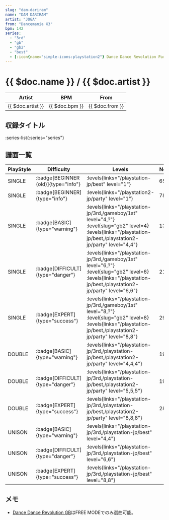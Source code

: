 ```yaml
---
slug: "dam-dariram"
name: "DAM DARIRAM"
artist: "JOGA"
from: "Dancemania X3"
bpm: 142
series:
  - "3rd"
  - "gb"
  - "gb2"
  - "best"
  - [:icon{name="simple-icons:playstation2"} Dance Dance Revolution Party Collection :icon{name="flag:jp-4x3"}](/playstation2-jp/party)
---
```


# {{ $doc.name }} / {{ $doc.artist }}

|Artist|BPM|From|
|------|---|----|
|{{ $doc.artist }}|{{ $doc.bpm }}|{{ $doc.from }}|

## 収録タイトル

:series-list{:series="series"}

## 譜面一覧

|PlayStyle|Difficulty|Levels|Notes|Movie|
|---------|----------|------|-----|-----|
|SINGLE| :badge[BEGINNER (old)]{type="info"}| :levels{links="/playstation-jp/best" level="1"}|65/0||
|SINGLE| :badge[BEGINNER]{type="info"}| :levels{links="/playstation2-jp/party" level="1"}|78/0||
|SINGLE| :badge[BASIC]{type="warning"}| :levels{links="/playstation-jp/3rd,/gameboy/1st" level="4,?"} :level{slug="gb2" level=4} :levels{links="/playstation-jp/best,/playstation2-jp/party" level="4,4"}|133/0||
|SINGLE| :badge[DIFFICULT]{type="danger"}| :levels{links="/playstation-jp/3rd,/gameboy/1st" level="6,?"} :level{slug="gb2" level=6} :levels{links="/playstation-jp/best,/playstation2-jp/party" level="6,6"}|219/0||
|SINGLE| :badge[EXPERT]{type="success"}| :levels{links="/playstation-jp/3rd,/gameboy/1st" level="8,?"} :level{slug="gb2" level=8} :levels{links="/playstation-jp/best,/playstation2-jp/party" level="8,8"}|298/0||
|DOUBLE| :badge[BASIC]{type="warning"}| :levels{links="/playstation-jp/3rd,/playstation-jp/best,/playstation2-jp/party" level="4,4,4"}|192/0||
|DOUBLE| :badge[DIFFICULT]{type="danger"}| :levels{links="/playstation-jp/3rd,/playstation-jp/best,/playstation2-jp/party" level="5,5,5"}|195/0||
|DOUBLE| :badge[EXPERT]{type="success"}| :levels{links="/playstation-jp/3rd,/playstation-jp/best,/playstation2-jp/party" level="8,8,8"}|282/0||
|UNISON| :badge[BASIC]{type="warning"}| :levels{links="/playstation-jp/3rd,/playstation-jp/best" level="4,4"}|||
|UNISON| :badge[DIFFICULT]{type="danger"}| :levels{links="/playstation-jp/3rd,/playstation-jp/best" level="6,6"}|||
|UNISON| :badge[EXPERT]{type="success"}| :levels{links="/playstation-jp/3rd,/playstation-jp/best" level="8,8"}|||

## メモ

- [Dance Dance Revolution GB](/series/gb)はFREE MODEでのみ選曲可能。
